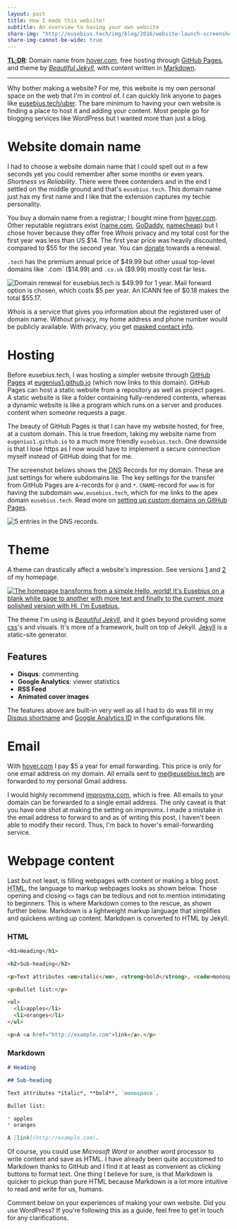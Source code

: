 ```yaml
---
layout: post
title: How I made this website!
subtitle: An overview to having your own website
share-img: "http://eusebius.tech/img/blog/2016/website-launch-screenshot.png"
share-img-cannot-be-wide: true
---
```


**<abbr title="Too long; didn't read">TL;DR</abbr>**: Domain name from [hover.com](https://hover.com/Yiflhr2y "$2 discount link"), free hosting through [GitHub Pages](https://pages.github.com/), and theme by [*Beautiful Jekyll*](http://deanattali.com/beautiful-jekyll/), with content written in [Markdown](#webpage-content).

---

Why bother making a website? 
For me, this website is my own personal space on the web that I'm in control of. I can quickly link anyone to pages like [eusebius.tech/uber](/uber "Free Uber ride"). 
The bare minimum to having your own website is finding a place to host it and adding your content. Most people go for blogging services like WordPress but I wanted more than just a blog.

# Website domain name

I had to choose a website domain name that I could spell out in a few seconds yet you could remember after some months or even years. *Shortness vs Reliability*. There were three contenders and in the end I settled on the middle ground and that's `eusebius.tech`. This domain name just has my first name and I like that the extension captures my techie personality.

You buy a domain name from a registrar; I bought mine from [hover.com](https://hover.com/Yiflhr2y "$2 discount link"). Other reputable registrars exist ([name.com](https://www.name.com/), [GoDaddy](https://www.godaddy.com/), [namecheap](https://www.namecheap.com/)) but I chose hover because they offer free *Whois* privacy and my total cost for the first year was less than US $14. The first year price was heavily discounted, compared to $55 for the second year. You can [donate](/donate "Donate to Eusebius.Tech") towards a renewal.

`.tech` has the premium annual price of $49.99 but other usual top-level domains like `.com` ($14.99) and `.co.uk` ($9.99) mostly cost far less.

![Domain renewal for eusebius.tech is $49.99 for 1 year. Mail forward option is chosen, which costs $5 per year. An ICANN fee of $0.18 makes the total $55.17.](/img/blog/2016/hover-renewal.png "Domain renewal for a second year")

*Whois* is a service that gives you information about the registered user of domain name. Without privacy, my home address and phone number would be publicly available. With privacy, you get [masked contact info](http://www.whois.com/whois/eusebius.tech).

# Hosting

Before eusebius.tech, I was hosting a simpler website through [GitHub Pages](https://pages.github.com/) at [eugenius1.github.io](http://eugenius1.github.io) (which now links to this domain). GitHub Pages can host a static website from a repository as well as project pages. A static website is like a folder containing fully-rendered contents, whereas a dynamic website is like a program which runs on a server and produces content when someone requests a page.

The beauty of GitHub Pages is that I can have my website hosted, for free, at a custom domain. This is true freedom, taking my website name from `eugenius1.github.io` to a much more friendly `eusebius.tech`. One downside is that I lose https as I now would have to implement a secure connection myself instead of GitHub doing that for me.

The screenshot belows shows the <abbr title="Domain Name System">DNS</abbr> Records for my domain. These are just settings for where subdomains lie. The key settings for the transfer from GitHub Pages are `A`-records for `@` and `*`. `CNAME`-record for `www` is for having the subdomain `www.eusebius.tech`, which for me links to the apex domain `eusebius.tech`. Read more on [setting up custom domains on GitHub Pages](https://help.github.com/articles/about-supported-custom-domains/).

![5 entries in the DNS records.](/img/blog/2016/hover-dns.png "DNS settings on hover.com")

# Theme

A theme can drastically affect a website's impression. See versions [1](/index-v1.html) and [2](/index-v2.html) of my homepage.

[![The homepage transforms from a simple `Hello, world! It's Eusebius` on a blank white page to another with more text and finally to the current, more polished version with `Hi, I'm Eusebius`.](/img/blog/2016/theme-history.gif "GIF of website transformation")](/raw/img/blog/2016/theme-history.gif)

The theme I'm using is [*Beautiful Jekyll*](http://deanattali.com/beautiful-jekyll/), and it goes beyond providing some [css](http://www.w3schools.com/css/css_intro.asp "Cascading Style Sheets")'s and visuals. It's more of a framework, built on top of Jekyll. [Jekyll](https://jekyllrb.com/) is a static-site generator.

## Features

- **Disqus**: commenting
- **Google Analytics**: viewer statistics
- **RSS Feed**
- **Animated cover images**

The features above are built-in very well as all I had to do was fill in my [Disqus shortname](https://help.disqus.com/customer/portal/articles/466208) and [Google Analytics ID](https://support.google.com/analytics/answer/1008080) in the configurations file.

# Email

With [hover.com](https://hover.com/Yiflhr2y "$2 discount link") I pay $5 a year for email forwarding. This price is only for one email address on my domain. All emails sent to [me@eusebius.tech](mailto:me@eusebius.tech) are forwarded to my personal Gmail address.

I would highly recommend [improvmx.com](http://improvmx.com/), which is free. All emails to your domain can be forwarded to a single email address. The only caveat is that you have one shot at making the setting on improvmx. I made a mistake in the email address to forward to and as of writing this post, I haven't been able to modify their record. Thus, I'm back to hover's email-forwarding service.

# Webpage content

Last but not least, is filling webpages with content or making a blog post. <abbr title="HyperText Markup Language">HTML</abbr>, the language to markup webpages looks as shown below. Those opening and closing `<>` tags can be tedious and not to mention intimidating to beginners. This is where Markdown comes to the rescue, as shown further below. Markdown is a lightweight markup language that simplifies and quickens writing up content. Markdown is converted to HTML by Jekyll.

### HTML

```html
<h1>Heading</h1>

<h2>Sub-heading</h2>

<p>Text attributes <em>italic</em>, <strong>bold</strong>, <code>monospace</code>.</p>

<p>Bullet list:</p>

<ul>
  <li>apples</li>
  <li>oranges</li>
</ul>

<p>A <a href="http://example.com">link</a>.</p>
```

### Markdown

```markdown
# Heading

## Sub-heading

Text attributes *italic*, **bold**, `monospace`.

Bullet list:

* apples
* oranges

A [link](http://example.com).
```

Of course, you could use *Microsoft Word* or another word processor to write content and save as HTML. I have already been quite accustomed to Markdown thanks to GitHub and I find it at least as convenient as clicking buttons to format text. One thing I believe for sure, is that Markdown is quicker to pickup than pure HTML because Markdown is a lot more intuitive to read and write for us, humans.

Comment below on your experiences of making your own website. Did you use WordPress? If you're following this as a guide, feel free to get in touch for any clarifications.